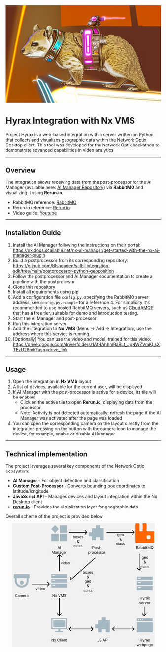 <p align="center">
   <img src="https://github.com/BIshounen/project-hyrax/blob/main/readme_images/hyrax.jpg?raw=true">
</p>

# Hyrax Integration with Nx VMS

Project Hyrax is a web-based integration with a server written on Python that collects and visualizes geographic data within the Network Optix Desktop client. This tool was developed for the Network Optix hackathon to demonstrate advanced capabilities in video analytics.

---
## Overview

The integration allows receiving data from the post-processor for the AI Manager (available here: [AI Manager Repository](https://github.com/BIshounen/sclbl-integration-sdk)) via **RabbitMQ** and visualizing it using **Rerun.io**.

- RabbitMQ reference: [RabbitMQ](https://www.rabbitmq.com/)
- Rerun.io reference: [Rerun.io](https://www.rerun.io/)
- Video guide: [Youtube](https://youtu.be/uEuA9EaeKI4)
---
## Installation Guide

1. Install the AI Manager following the instructions on their portal: https://nx.docs.scailable.net/nx-ai-manager/get-started-with-the-nx-ai-manager-plugin
2. Build a postprocessor from its corresponding repository: https://github.com/BIshounen/sclbl-integration-sdk/tree/main/postprocessor-python-geoposition
3. Follow the postprocessor and AI Manager documentation to create a pipeline with the postprocesor
2. Clone this repository
3. Install all requirements using pip
3. Add a configuration file `config.py`, specifying the RabbitMQ server address, see `config.py.example` for a reference
   4. For simplicity it's recommended to use hosted RabbitMQ servers, such as [CloudAMQP](https://www.cloudamqp.com/) that has a free tier, suitable for demo and introduction testing.
3. Start the AI Manager and post-processor
4. Run this integration server
5. Add the integration to **Nx VMS** (Menu -> Add -> Integration), use the address where this service is running
6. [Optionally] You can use the video and model, trained for this video: https://drive.google.com/drive/folders/1AtHAhhmBaBLt_JgNWZVmKLsXTEzU28mh?usp=drive_link

---
## Usage

1. Open the integration in **Nx VMS** layout
2. A list of devices, available for the current user, will be displayed
3. If AI Manager with the post-processor is active for a device, its tile will be enabled
   - Click on the active tile to open **Rerun.io**, displaying data from the processor
   - Note: Activity is not detected automatically; refresh the page if the AI Manager was activated after the page was loaded
4. You can open the corresponding camera on the layout directly from the integration pressing on the button with the camera icon to manage the device, for example, enable or disable AI Manager

---

## Technical implementation

The project leverages several key components of the Network Optix ecosystem:

- **AI Manager** - For object detection and classification
- **Custom Post-Processor** - Converts bounding box coordinates to latitude/longitude
- **JavaScript API** - Manages devices and layout integration within the Nx Desktop client
- [**rerun.io**](http://rerun.io) - Provides the visualization layer for geographic data

Overall scheme of the project is provided below

<p align="center">
   <img src="https://github.com/BIshounen/project-hyrax/blob/main/readme_images/scheme.png?raw=true">
</p>